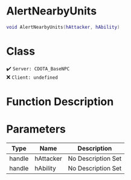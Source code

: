 # AlertNearbyUnits
```lua
void AlertNearbyUnits(hAttacker, hAbility)
```
# Class
✔️ `Server: CDOTA_BaseNPC`  
❌ `Client: undefined`  

# Function Description

# Parameters
Type|Name|Description
--|--|--
handle|hAttacker|No Description Set
handle|hAbility|No Description Set
